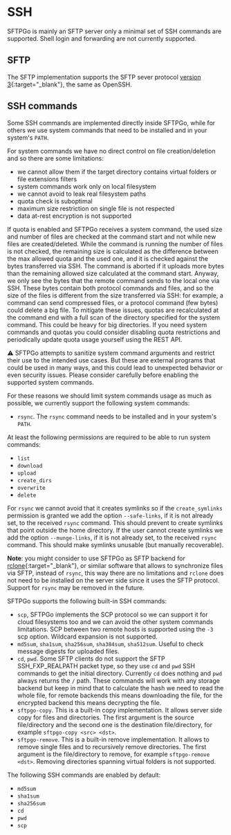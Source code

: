 # SSH

SFTPGo is mainly an SFTP server only a minimal set of SSH commands are supported. Shell login and forwarding are not currently supported.

## SFTP

The SFTP implementation supports the SFTP sever protocol [version 3](https://datatracker.ietf.org/doc/html/draft-ietf-secsh-filexfer-02){:target="_blank"}, the same as OpenSSH.

## SSH commands

Some SSH commands are implemented directly inside SFTPGo, while for others we use system commands that need to be installed and in your system's `PATH`.

For system commands we have no direct control on file creation/deletion and so there are some limitations:

- we cannot allow them if the target directory contains virtual folders or file extensions filters
- system commands work only on local filesystem
- we cannot avoid to leak real filesystem paths
- quota check is suboptimal
- maximum size restriction on single file is not respected
- data at-rest encryption is not supported

 If quota is enabled and SFTPGo receives a system command, the used size and number of files are checked at the command start and not while new files are created/deleted. While the command is running the number of files is not checked, the remaining size is calculated as the difference between the max allowed quota and the used one, and it is checked against the bytes transferred via SSH. The command is aborted if it uploads more bytes than the remaining allowed size calculated at the command start. Anyway, we only see the bytes that the remote command sends to the local one via SSH. These bytes contain both protocol commands and files, and so the size of the files is different from the size transferred via SSH: for example, a command can send compressed files, or a protocol command (few bytes) could delete a big file. To mitigate these issues, quotas are recalculated at the command end with a full scan of the directory specified for the system command. This could be heavy for big directories. If you need system commands and quotas you could consider disabling quota restrictions and periodically update quota usage yourself using the REST API.

 :warning: SFTPGo attempts to sanitize system command arguments and restrict their use to the intended use cases. But these are external programs that could be used in many ways, and this could lead to unexpected behavior or even security issues. Please consider carefully before enabling the supported system commands.

 For these reasons we should limit system commands usage as much as possible, we currently support the following system commands:

- `rsync`. The `rsync` command needs to be installed and in your system's `PATH`.

At least the following permissions are required to be able to run system commands:

- `list`
- `download`
- `upload`
- `create_dirs`
- `overwrite`
- `delete`

For `rsync`  we cannot avoid that it creates symlinks so if the `create_symlinks` permission is granted we add the option `--safe-links`, if it is not already set, to the received `rsync` command. This should prevent to create symlinks that point outside the home directory.
If the user cannot create symlinks we add the option `--munge-links`, if it is not already set, to the received `rsync` command. This should make symlinks unusable (but manually recoverable).

**Note**: you might consider to use SFTPGo as SFTP backend for [rclone](https://rclone.org/sftp/){:target="_blank"}, or similar software that allows to synchronize files via SFTP, instead of `rsync`, this way there are no limitations and `rclone` does not need to be installed on the server side since it uses the SFTP protocol. Support for `rsync` may be removed in the future.

SFTPGo supports the following built-in SSH commands:

- `scp`, SFTPGo implements the SCP protocol so we can support it for cloud filesystems too and we can avoid the other system commands limitations. SCP between two remote hosts is supported using the `-3` scp option. Wildcard expansion is not supported.
- `md5sum`, `sha1sum`, `sha256sum`, `sha384sum`, `sha512sum`. Useful to check message digests for uploaded files.
- `cd`, `pwd`. Some SFTP clients do not support the SFTP SSH_FXP_REALPATH packet type, so they use `cd` and `pwd` SSH commands to get the initial directory. Currently `cd` does nothing and `pwd` always returns the `/` path. These commands will work with any storage backend but keep in mind that to calculate the hash we need to read the whole file, for remote backends this means downloading the file, for the encrypted backend this means decrypting the file.
- `sftpgo-copy`. This is a built-in copy implementation. It allows server side copy for files and directories. The first argument is the source file/directory and the second one is the destination file/directory, for example `sftpgo-copy <src> <dst>`.
- `sftpgo-remove`. This is a built-in remove implementation. It allows to remove single files and to recursively remove directories. The first argument is the file/directory to remove, for example `sftpgo-remove <dst>`. Removing directories spanning virtual folders is not supported.

The following SSH commands are enabled by default:

- `md5sum`
- `sha1sum`
- `sha256sum`
- `cd`
- `pwd`
- `scp`
